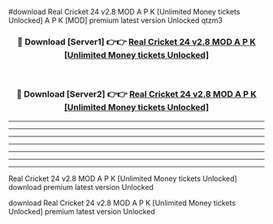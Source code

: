 #download Real Cricket 24 v2.8 MOD A P K [Unlimited Money tickets Unlocked]  A P K [MOD] premium latest version Unlocked qtzm3 



<div align="center">
<h3>🔴 Download [Server1] 👉👉 <a href="https://apkdownload2.web.app/">Real Cricket 24 v2.8 MOD A P K [Unlimited Money tickets Unlocked] </a></h3><br>

<h3>🔴 Download [Server2] 👉👉 <a href="https://apkdownload2.web.app/">Real Cricket 24 v2.8 MOD A P K [Unlimited Money tickets Unlocked] </a></h3>
</div>





----------------------------------------------------------

----------------------------------------------------------

----------------------------------------------------------

----------------------------------------------------------

----------------------------------------------------------

----------------------------------------------------------

----------------------------------------------------------

Real Cricket 24 v2.8 MOD A P K [Unlimited Money tickets Unlocked]  download premium latest version Unlocked

download Real Cricket 24 v2.8 MOD A P K [Unlimited Money tickets Unlocked]  premium latest version Unlocked
